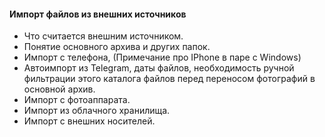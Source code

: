 #### Импорт файлов из внешних источников

- Что считается внешним источником.
- Понятие основного архива и других папок.
- Импорт с телефона, (Примечание про IPhone в паре с Windows)
- Автоимпорт из Telegram, даты файлов, необходимость ручной фильтрации этого каталога файлов перед переносом фотографий в основной архив.
- Импорт с фотоаппарата.
- Импорт из облачного хранилища.
- Импорт с внешних носителей.